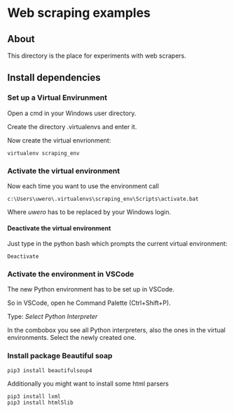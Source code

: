 # Web scraping examples
## About

This directory is the place for experiments with web scrapers.

## Install dependencies

### Set up a Virtual Envirunment
Open a cmd in your Windows user directory.

Create the directory .virtualenvs and enter it.

Now create the virtual envrionment:

    virtualenv scraping_env


### Activate the virtual environment
Now each time you want to use the environment call
    
    c:\Users\uwero\.virtualenvs\scraping_env\Scripts\activate.bat

Where *uwero* has to be replaced by your Windows login.


#### Deactivate the virtual environment
Just type in the python bash which prompts the current virtual environment:

    Deactivate

### Activate the environment in VSCode

The new Python environment has to be set up in VSCode.

So in VSCode, open he Command Palette (Ctrl+Shift+P).

Type: *Select Python Interpreter*

In the combobox you see all Python interpreters, also the ones in the
virtual environments. Select the newly created one.

### Install package Beautiful soap

    pip3 install beautifulsoup4

Additionally you might want to install some html parsers

    pip3 install lxml
    pip3 install html5lib

